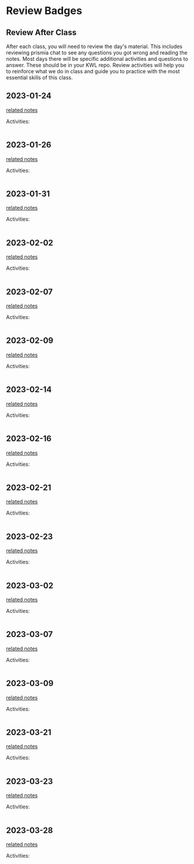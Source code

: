 
# Review Badges


## Review After Class

After each class, you will need to review the day's material. This includes reviewing prismia chat to see any questions you got wrong and reading the notes. Most days there will be specific additional activities and questions to answer.  These should be in your KWL repo. Review activities will help you to reinforce what we do in class and guide you to practice with the most essential skills of this class.  



<!--

```{code-cell} ipython3
:tags: ["hide-input"]
import os
from IPython.display import Markdown, display

rev_file_list = sorted(os.listdir('../_review/'))


```

```{code-cell} ipython3
:tags: ["hide-input"]

for rev_file in rev_file_list:
    date_str = rev_file[:-3]
    date_link = '[' + date_str + '](../notes/' + date_str + ')'
    display(Markdown(date_link))
    display(Markdown('../_review/' + rev_file))
```
 -->


## 2023-01-24

[related notes](../notes/2023-01-24)

Activities:
```{include} ../_review/2023-01-24.md
```
## 2023-01-26

[related notes](../notes/2023-01-26)

Activities:
```{include} ../_review/2023-01-26.md
```

## 2023-01-31

[related notes](../notes/2023-01-31)

Activities:
```{include} ../_review/2023-01-31.md
```

## 2023-02-02

[related notes](../notes/2023-02-02)

Activities:
```{include} ../_review/2023-02-02.md
```
## 2023-02-07

[related notes](../notes/2023-02-07)

Activities:
```{include} ../_review/2023-02-07.md
```
## 2023-02-09

[related notes](../notes/2023-02-09)

Activities:
```{include} ../_review/2023-02-09.md
```
## 2023-02-14

[related notes](../notes/2023-02-14)

Activities:
```{include} ../_review/2023-02-14.md
```
## 2023-02-16

[related notes](../notes/2023-02-16)

Activities:
```{include} ../_review/2023-02-16.md
```
## 2023-02-21

[related notes](../notes/2023-02-21)

Activities:
```{include} ../_review/2023-02-21.md
```
## 2023-02-23

[related notes](../notes/2023-02-23)

Activities:
```{include} ../_review/2023-02-23.md
```
## 2023-03-02

[related notes](../notes/2023-03-02)

Activities:
```{include} ../_review/2023-03-02.md
```
## 2023-03-07

[related notes](../notes/2023-03-07)

Activities:
```{include} ../_review/2023-03-07.md
```
## 2023-03-09

[related notes](../notes/2023-03-09)

Activities:
```{include} ../_review/2023-03-09.md
```
## 2023-03-21

[related notes](../notes/2023-03-21)

Activities:
```{include} ../_review/2023-03-21.md
```
## 2023-03-23

[related notes](../notes/2023-03-23)

Activities:
```{include} ../_review/2023-03-23.md
```
## 2023-03-28

[related notes](../notes/2023-03-28)

Activities:
```{include} ../_review/2023-03-28.md
```